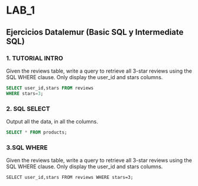 # LAB_1
## Ejercicios Datalemur (Basic SQL y Intermediate SQL)

### 1. TUTORIAL INTRO
Given the reviews table, write a query to retrieve all 3-star reviews using the SQL WHERE clause. Only display the user_id and stars columns.
```sql
SELECT user_id,stars FROM reviews 
WHERE stars=3;
```
### 2. SQL SELECT
Output all the data, in all the columns.
```sql
SELECT * FROM products;
```
### 3.SQL WHERE
Given the reviews table, write a query to retrieve all 3-star reviews using the SQL WHERE clause. Only display the user_id and stars columns.
```
SELECT user_id,stars FROM reviews WHERE stars=3;
```
